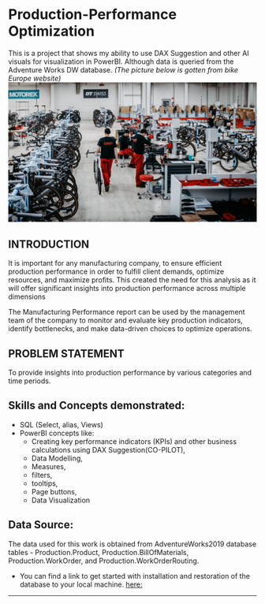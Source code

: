 # Production-Performance Optimization


This is a project that shows my ability to use DAX Suggestion and other AI visuals for visualization in PowerBI. Although data is queried from the Adventure Works DW database. 
*(The  picture below is gotten from bike Europe website)*
![](BIKEEUROPE.jpg)

## INTRODUCTION
It is important for any manufacturing company, to ensure efficient production performance in order to fulfill client demands, optimize resources, and maximize profits. This created the need for this analysis as it will offer significant insights into production performance across multiple dimensions

The Manufacturing Performance report can be used by the management team of the company to monitor and evaluate key production indicators, identify bottlenecks, and make data-driven choices to optimize operations. 


## PROBLEM STATEMENT
To provide insights into production performance by various categories and time periods.

## Skills and Concepts demonstrated:
 
 - SQL (Select, alias, Views)
 - PowerBI concepts like:
   - Creating key performance indicators (KPIs) and other business calculations using DAX Suggestion(CO-PILOT),
   - Data Modelling,
   - Measures,
   - filters,
   - tooltips, 
   - Page buttons,
   - Data Visualization
  
## Data Source:

The data used for this work is obtained from AdventureWorks2019 database tables - Production.Product, Production.BillOfMaterials, Production.WorkOrder, and  Production.WorkOrderRouting.
  - You can find a link to get started with installation and restoration of the database to your local machine.  [here:](https://youtu.be/VpY0Q_kwtIw) 
 ---
